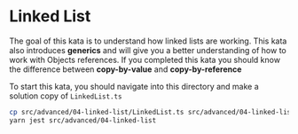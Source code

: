 Linked List
===========

The goal of this kata is to understand how linked lists are working.
This kata also introduces **generics** and will give you a better understanding of how to work with Objects references.
If you completed this kata you should know the difference between **copy-by-value** and **copy-by-reference**

To start this kata, you should navigate into this directory and make a solution copy of `LinkedList.ts`

```bash
cp src/advanced/04-linked-list/LinkedList.ts src/advanced/04-linked-list/LinkedList.solution.ts
yarn jest src/advanced/04-linked-list
```
